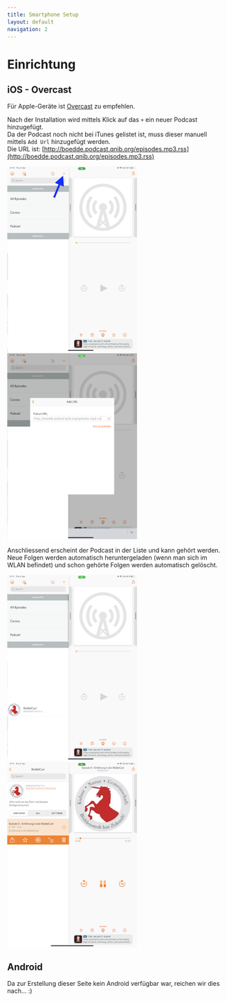```yaml
---
title: Smartphone Setup 
layout: default
navigation: 2
---
```


# Einrichtung 

## iOS - Overcast

Für Apple-Geräte ist [Overcast](https://apps.apple.com/us/app/overcast/id888422857) zu empfehlen.

Nach der Installation wird mittels Klick auf das `+` ein neuer Podcast hinzugefügt.<br>
Da der Podcast noch nicht bei iTunes gelistet ist, muss dieser manuell mittels `Add Url` hinzugefügt werden.<br>
Die URL ist: [http://boedde.podcast.qnib.org/episodes.mp3.rss](http://boedde.podcast.qnib.org/episodes.mp3.rss)

<p float="left">
  <img src="/img/posts/e0/IMG_0206.png" width="300" />
  <img src="/img/posts/e0/IMG_0207.png" width="300" /> 
</p>

Anschliessend erscheint der Podcast in der Liste und kann gehört werden. Neue Folgen werden automatisch heruntergeladen (wenn man sich im WLAN befindet) und schon gehörte Folgen werden automatisch gelöscht.

<p float="left">
  <img src="/img/posts/e0/IMG_0208.png" width="300" />
  <img src="/img/posts/e0/IMG_0209.png" width="300" /> 
</p>

## Android

Da zur Erstellung dieser Seite kein Android verfügbar war, reichen wir dies nach... :)